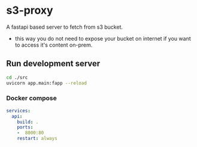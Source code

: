 # s3-proxy

A fastapi based server to fetch from s3 bucket.
* this way you do not need to expose your bucket on internet if you want to access it's content on-prem.

## Run development server

```sh
cd ./src
uvicorn app.main:fapp --reload
```

### Docker compose

```yaml
services:
  api:
    build: .
    ports:
    -  8000:80
    restart: always
```